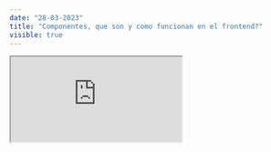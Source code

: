 ```yaml
---
date: "28-03-2023"
title: "Componentes, que son y como funcionan en el frontend?"
visible: true
---
```

<iframe src="https://www.youtube.com/embed/wVACIFhWLVw" allowfullscreen></iframe>
